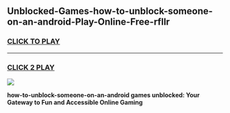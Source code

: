 
## Unblocked-Games-how-to-unblock-someone-on-an-android-Play-Online-Free-rfllr
<h3>
<a href="https://premium76.site?title=how-to-unblock-someone-on-an-android&ref=26A">CLICK TO PLAY</a></h3>
<hr>

<h3>
<a href="https://premium76.site?title=how-to-unblock-someone-on-an-android&ref=26A">CLICK 2 PLAY</a>
  
</h3>

<a href="https://premium76.site?title=how-to-unblock-someone-on-an-android&ref=26A"><img src="https://clearcache.store/games.png"></a>


**how-to-unblock-someone-on-an-android games unblocked: Your Gateway to Fun and Accessible Online Gaming**
